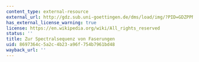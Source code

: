```yaml
---
content_type: external-resource
external_url: http://gdz.sub.uni-goettingen.de/dms/load/img/?PID=GDZPPN002086492
has_external_license_warning: true
license: https://en.wikipedia.org/wiki/All_rights_reserved
status: ''
title: Zur Spectralsequenz von Faserungen
uid: 8697364c-5a2c-4b23-a96f-754b7961bd48
wayback_url: ''
---
```

